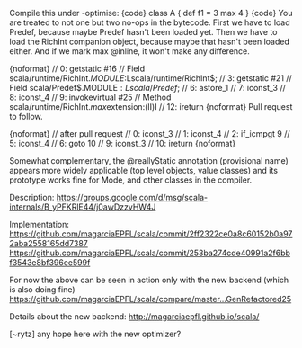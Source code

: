 Compile this under -optimise:
{code}
class A { def f1 = 3 max 4 }
{code}
You are treated to not one but two no-ops in the bytecode. First we have to load Predef, because maybe Predef hasn't been loaded yet. Then we have to load the RichInt companion object, because maybe that hasn't been loaded either. And if we mark max @inline, it won't make any difference.

{noformat}
  //  0: getstatic     #16                 // Field scala/runtime/RichInt$.MODULE$:Lscala/runtime/RichInt$;
  //  3: getstatic     #21                 // Field scala/Predef$.MODULE$:Lscala/Predef$;
  //  6: astore_1
  //  7: iconst_3
  //  8: iconst_4
  //  9: invokevirtual #25                 // Method scala/runtime/RichInt$.max$extension:(II)I
  // 12: ireturn
{noformat}
Pull request to follow.

{noformat}
  //  after pull request
  //  0: iconst_3
  //  1: iconst_4
  //  2: if_icmpgt     9
  //  5: iconst_4
  //  6: goto          10
  //  9: iconst_3
  // 10: ireturn
{noformat}

Somewhat complementary, the @reallyStatic annotation (provisional name) appears more widely applicable (top level objects, value classes) and its prototype works fine for Mode, and other classes in the compiler.

Description: https://groups.google.com/d/msg/scala-internals/B_yPFKRlE44/j0awDzzvHW4J

Implementation:
  https://github.com/magarciaEPFL/scala/commit/2ff2322ce0a8c60152b0a972aba2558165dd7387
  https://github.com/magarciaEPFL/scala/commit/253ba274cde40991a2f6bbf3543e8bf396ee599f

For now the above can be seen in action only with the new backend (which is also doing fine)
  https://github.com/magarciaEPFL/scala/compare/master...GenRefactored25

Details about the new backend: http://magarciaepfl.github.io/scala/

[~rytz] any hope here with the new optimizer?
